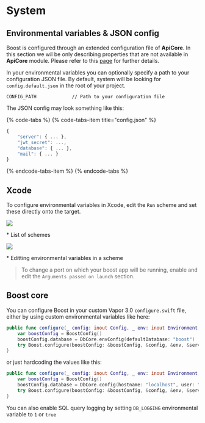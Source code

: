 # System

## Environmental variables & JSON config

Boost is configured through an extended configuration file of **ApiCore**. In this section we wil be only describing properties that are not available in **ApiCore** module. Please refer to this [page](../components/apicore/configuration-1.md) for further details.

In your environmental variables you can optionally specify a path to your configuration JSON file. By default, system will be looking for `config.default.json` in the root of your project.

```text
CONFIG_PATH             // Path to your configuration file
```

The JSON config may look something like this:

{% code-tabs %}
{% code-tabs-item title="config.json" %}
```javascript
{
	"server": { ... },
	"jwt_secret": ...,
	"database": { ... },
	"mail": { ... }
}
```
{% endcode-tabs-item %}
{% endcode-tabs %}

## Xcode

To configure environmental variables in Xcode, edit the `Run` scheme and set these directly onto the target.

![](https://raw.githubusercontent.com/wiki/LiveUI/Boost/Images/xcode/select-scheme.png)

 \* List of schemes

![](https://raw.githubusercontent.com/wiki/LiveUI/Boost/Images/xcode/edit-scheme.png)

 \* Editting environmental variables in a scheme

> To change a port on which your boost app will be running, enable and edit the `Arguments passed on launch` section.

## Boost core

You can configure Boost in your custom Vapor 3.0 `configure.swift` file, either by using custom environmental variables like here:

```swift
public func configure(_ config: inout Config, _ env: inout Environment, _ services: inout Services) throws {
    var boostConfig = BoostConfig()
    boostConfig.database = DbCore.envConfig(defaultDatabase: "boost")
    try Boost.configure(boostConfig: &boostConfig, &config, &env, &services)
}
```

or just hardcoding the values like this:

```swift
public func configure(_ config: inout Config, _ env: inout Environment, _ services: inout Services) throws {
    var boostConfig = BoostConfig()
    boostConfig.database = DbCore.config(hostname: "localhost", user: "root", password: nil, database: "boost")
    try Boost.configure(boostConfig: &boostConfig, &config, &env, &services)
}
```

You can also enable SQL query logging by setting `DB_LOGGING` environmental variable to `1` or `true`

